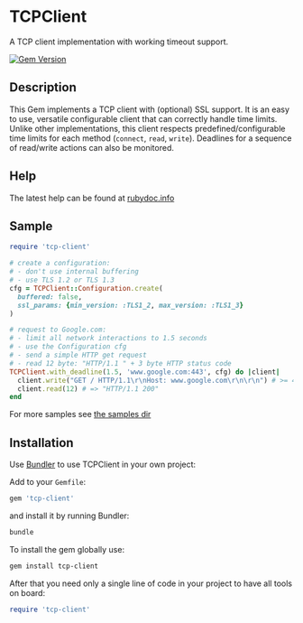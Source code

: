 # TCPClient

A TCP client implementation with working timeout support.

[![Gem Version](https://badge.fury.io/rb/tcp-client.svg)](https://badge.fury.io/rb/tcp-client)

## Description

This Gem implements a TCP client with (optional) SSL support. It is an easy to use, versatile configurable client that can correctly handle time limits. Unlike other implementations, this client respects predefined/configurable time limits for each method (`connect`, `read`, `write`). Deadlines for a sequence of read/write actions can also be monitored.

## Help

The latest help can be found at [rubydoc.info](https://rubydoc.info/github/mblumtritt/tcp-client/main/index)

## Sample

```ruby
require 'tcp-client'

# create a configuration:
# - don't use internal buffering
# - use TLS 1.2 or TLS 1.3
cfg = TCPClient::Configuration.create(
  buffered: false,
  ssl_params: {min_version: :TLS1_2, max_version: :TLS1_3}
)

# request to Google.com:
# - limit all network interactions to 1.5 seconds
# - use the Configuration cfg
# - send a simple HTTP get request
# - read 12 byte: "HTTP/1.1 " + 3 byte HTTP status code
TCPClient.with_deadline(1.5, 'www.google.com:443', cfg) do |client|
  client.write("GET / HTTP/1.1\r\nHost: www.google.com\r\n\r\n") # >= 40
  client.read(12) # => "HTTP/1.1 200"
end
```

For more samples see [the samples dir](https://github.com/mblumtritt/tcp-client/tree/main/sample)

## Installation

Use [Bundler](http://gembundler.com/) to use TCPClient in your own project:

Add to your `Gemfile`:

```ruby
gem 'tcp-client'
```

and install it by running Bundler:

```bash
bundle
```

To install the gem globally use:

```bash
gem install tcp-client
```

After that you need only a single line of code in your project to have all tools on board:

```ruby
require 'tcp-client'
```

